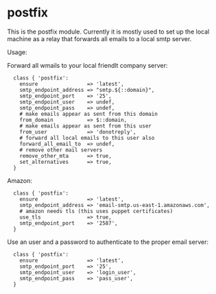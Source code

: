 # postfix #

This is the postfix module. Currently it is mostly used to set up the local machine as a relay
that forwards all emails to a local smtp server.

Usage:

Forward all wmails to your local friendlt company server:

      class { 'postfix':
	    ensure                => 'latest',
	    smtp_endpoint_address => "smtp.${::domain}",
	    smtp_endpoint_port    => '25',
	    smtp_endpoint_user    => undef,
	    smtp_endpoint_pass    => undef,
	    # make emails appear as sent from this domain
	    from_domain           => $::domain,
	    # make emails appear as sent from this user
	    from_user             => 'donotreply',
	    # forward all local emails to this user also
	    forward_all_email_to  => undef,
	    # remove other mail servers
	    remove_other_mta      => true,
	    set_alternatives      => true,
	  }

Amazon:

	  class { 'postfix':
	    ensure                => 'latest',
	    smtp_endpoint_address => 'email-smtp.us-east-1.amazonaws.com',
	    # amazon needs tls (this uses puppet certificates)
	    use_tls               => true,
	    smtp_endpoint_port    => '2587',
	  }

Use an user and a password to authenticate to the proper email server:

	  class { 'postfix':
	    ensure                => 'latest',
	    smtp_endpoint_port    => '25',
	    smtp_endpoint_user    => 'login_user',
	    smtp_endpoint_pass    => 'pass_user',
	  }
